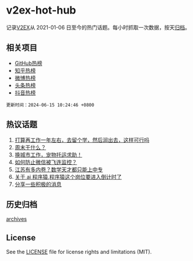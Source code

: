 # v2ex-hot-hub

 记录[V2EX](https://www.v2ex.com/)从 2021-01-06 日至今的热门话题。每小时抓取一次数据，按天[归档](archives)。
 
 ## 相关项目

- [GitHub热榜](https://github.com/snaildev/github-hot-hub)
- [知乎热榜](https://github.com/snaildev/zhihu-hot-hub)
- [微博热榜](https://github.com/snaildev/weibo-hot-hub)
- [头条热榜](https://github.com/snaildev/toutiao-hot-hub)
- [抖音热榜](https://github.com/snaildev/douyin-hot-hub)


 `更新时间：2024-06-15 10:24:46 +0800`

## 热议话题

1. [打算再工作一年左右，去留个学，然后润出去，这样可行吗](https://www.v2ex.com/t/1049501)
1. [周末干什么？](https://www.v2ex.com/t/1049550)
1. [换城市工作，宠物托运求助！](https://www.v2ex.com/t/1049456)
1. [如何防止微信被飞连监控？](https://www.v2ex.com/t/1049621)
1. [江苏有多内卷？数学天才都只能上中专](https://www.v2ex.com/t/1049586)
1. [关于 ai 程序猿,程序猿这个岗位要进入倒计时了](https://www.v2ex.com/t/1049518)
1. [分享一些积极的消息](https://www.v2ex.com/t/1049461)

## 历史归档

[archives](archives)

## License

See the [LICENSE](LICENSE) file for license rights and limitations (MIT).
